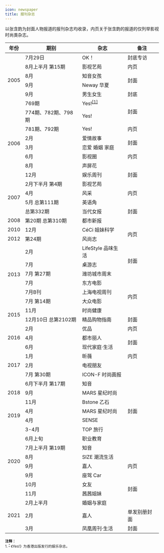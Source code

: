 ```yaml
---
icon: newspaper
title: 报刊杂志
---
```


以张含韵为封面人物报道的报刊杂志均收录，内页关于张含韵的报道的仅列举影视时尚类杂志。

<table>
<thead>
<tr>
    <th>年份</th>
    <th>期别</th>
    <th>杂志</th>
    <th>备注</th>
</tr>
</thead>
<tbody>
<tr>
    <td rowspan="6">2005</td>
    <td>7月29日</td>
    <td>OK！</td>
    <td>封底专访</td>
</tr>
<tr>
    <td>8月上半月 第15期</td>
    <td>影视艺苑</td>
    <td>内页</td>
</tr>
<tr>
    <td>8月</td>
    <td>知音女孩</td>
    <td rowspan="2">封面</td>
</tr>
<tr>
    <td>9月</td>
    <td>Neway 华夏</td>
</tr>
<tr>
    <td>9月</td>
    <td>男生女生</td>
    <td>封底</td>
</tr>
<tr>
    <td>769期</td>
    <td>Yes!<sup id="cite_ref-1"><a href="#cite_note-1">[1]</a></sup></td>
    <td rowspan="2">封面</td>
</tr>
<tr>
    <td rowspan="7">2006</td>
    <td>774期、782期、798期</td>
    <td>Yes!</td>
</tr>
<tr>
    <td>781期、792期</td>
    <td>Yes!</td>
    <td>内页</td>
</tr>
<tr>
    <td>2月</td>
    <td>爱情故事</td>
    <td rowspan="2">封面</td>
</tr>
<tr>
    <td>3月</td>
    <td>恋爱 婚姻 家庭</td>
</tr>
<tr>
    <td>6月</td>
    <td>影视圈</td>
    <td>内页</td>
</tr>
<tr>
    <td>8月</td>
    <td>声屏花</td>
    <td rowspan="3">封面</td>
</tr>
<tr>
    <td>12月</td>
    <td>娱乐周刊</td>
</tr>
<tr>
    <td rowspan="4">2007</td>
    <td>2月下半月 第4期</td>
    <td>影视艺苑</td>
</tr>
<tr>
    <td>4月</td>
    <td>风采</td>
    <td>内页</td>
</tr>
<tr>
    <td>5月 总第111期</td>
    <td>英语角</td>
    <td rowspan="3">封面</td>
</tr>
<tr>
    <td>总第332期</td>
    <td>当代女报</td>
</tr>
<tr>
    <td>2008</td>
    <td>第20期 总第310期</td>
    <td>都市新报</td>
</tr>
<tr>
    <td>2010</td>
    <td>12月</td>
    <td>CéCi 姐妹科学</td>
    <td rowspan="2">内页</td>
</tr>
<tr>
    <td>2012</td>
    <td>第24期</td>
    <td>风尚志</td>
</tr>
<tr>
    <td rowspan="6">2013</td>
    <td>2月</td>
    <td>LifeStyle 品味生活</td>
    <td rowspan="3">封面</td>
</tr>
<tr>
    <td>7月</td>
    <td>桌游志</td>
</tr>
<tr>
    <td>7月 第27期</td>
    <td>潍坊城市周末</td>
</tr>
<tr>
    <td>7月</td>
    <td>东方电影</td>
    <td rowspan="4">内页</td>
</tr>
<tr>
    <td>7月B刊</td>
    <td>上海电视周刊</td>
</tr>
<tr>
    <td>7月 第14期</td>
    <td>大众电影</td>
</tr>
<tr>
    <td rowspan="2">2015</td>
    <td>11月</td>
    <td>时尚健康</td>
</tr>
<tr>
    <td>12月10日 总第2102期</td>
    <td>精品购物指南</td>
    <td>封面</td>
</tr>
<tr>
    <td rowspan="3">2016</td>
    <td>2月</td>
    <td>优品</td>
    <td>内页</td>
</tr>
<tr>
    <td>4月</td>
    <td>都市丽人</td>
    <td rowspan="2">封面</td>
</tr>
<tr>
    <td>6月</td>
    <td>现代家庭·生活</td>
</tr>
<tr>
    <td rowspan="3">2017</td>
    <td>1月</td>
    <td>昕薇</td>
    <td>内页</td>
</tr>
<tr>
    <td>2月</td>
    <td>电视朋友</td>
    <td rowspan="11">封面</td>
</tr>
<tr>
    <td>7月 第30期</td>
    <td>ICON-F 时尚画报</td>
</tr>
<tr>
    <td rowspan="3">2018</td>
    <td>6月下半月 第17期</td>
    <td>知音</td>
</tr>
<tr>
    <td>9月</td>
    <td>MARS 星纪时尚</td>
</tr>
<tr>
    <td>11月</td>
    <td>Bstone 乙石</td>
</tr>
<tr>
    <td rowspan="2">2019</td>
    <td>4月</td>
    <td>MARS 星纪时尚</td>
</tr>
<tr>
    <td>4月</td>
    <td>SENSE</td>
</tr>
<tr>
    <td rowspan="8">2020</td>
    <td>3-4月</td>
    <td>TOP 旅行</td>
</tr>
<tr>
    <td>6月上旬</td>
    <td>职业教育</td>
</tr>
<tr>
    <td>7月上半月 第19期</td>
    <td>知音</td>
</tr>
<tr>
    <td>8月</td>
    <td>SIZE 潮流生活</td>
</tr>
<tr>
    <td>9月</td>
    <td>嘉人</td>
    <td>内页</td>
</tr>
<tr>
    <td>9月</td>
    <td>座驾 Car</td>
    <td rowspan="4">封面</td>
</tr>
<tr>
    <td>10月</td>
    <td>女友</td>
</tr>
<tr>
    <td>11月</td>
    <td>茜茜姐妹</td>
</tr>
<tr>
    <td rowspan="3">2021</td>
    <td>2月上半月</td>
    <td>婚姻与家庭</td>
</tr>
<tr>
    <td>2月</td>
    <td>嘉人</td>
    <td>单发别册封面</td>
</tr>
<tr>
    <td>3月</td>
    <td>凤凰周刊·生活</td>
    <td>封面</td>
</tr>
</tbody>
</table>

<small>
<b>注释：</b><br/>
1. <sup id="cite_note-1"><a href="#cite_ref-1">^</a></sup> 《Yes!》为香港出版发行的娱乐杂志。
</small>